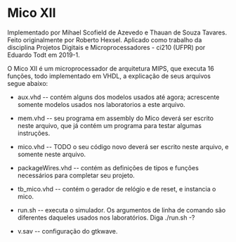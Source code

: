 # Mico XII
Implementado por Mihael Scofield de Azevedo e Thauan de Souza Tavares. 
Feito originalmente por Roberto Hexsel.
Aplicado como trabalho da disciplina Projetos Digitais e Microprocessadores - ci210 (UFPR) por Eduardo Todt em 2019-1.

O Mico XII é um microprocessador de arquitetura MIPS, que executa 16 funções, todo implementado em VHDL,
a explicação de seus arquivos segue abaixo:

- aux.vhd -- contém alguns dos modelos usados até agora; acrescente somente
           modelos usados nos laboratorios a este arquivo.

- mem.vhd -- seu programa em assembly do Mico deverá ser escrito neste
	   arquivo, que já contém um programa para testar algumas instruções.

- mico.vhd -- TODO o seu código novo deverá ser escrito neste arquivo, e
            somente neste arquivo.

- packageWires.vhd -- contém as definições de tipos e funções necessários
                    para completar seu projeto.

- tb_mico.vhd -- contém o gerador de relógio e de reset, e instancia o mico.

- run.sh -- executa o simulador.  Os argumentos de linha de comando são
          diferentes daqueles usados nos laboratórios. Diga  ./run.sh -?

- v.sav -- configuração do gtkwave.
